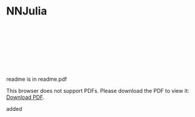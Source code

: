 # NNJulia
readme is in readme.pdf
<object data="https://github.com/vukadinovic936/NNJulia/blob/master/ReadMe.pdf" type="application/pdf" width="700px" height="700px">
    <embed src="https://github.com/vukadinovic936/NNJulia/blob/master/ReadMe.pdf">
        <p>This browser does not support PDFs. Please download the PDF to view it: <a href="https://github.com/vukadinovic936/NNJulia/blob/master/ReadMe.pdf">Download PDF</a>.</p>
    </embed>
</object>
added